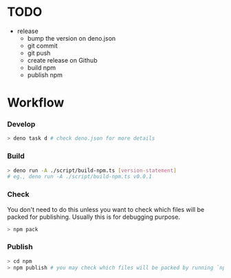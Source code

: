


# TODO
- release
  - bump the version on deno.json
  - git commit
  - git push
  - create release on Github
  - build npm
  - publish npm


# Workflow
### Develop
  ```bash
  > deno task d # check deno.json for more details
  ```
### Build
  ```bash
  > deno run -A ./script/build-npm.ts [version-statement]
  # eg., deno run -A ./script/build-npm.ts v0.0.1
  ```

### Check

  You don't need to do this unless you want to check which files will be packed for publishing.
  Usually this is for debugging purpose.
  ```bash
  > npm pack
  ```

### Publish
  ```bash
  > cd npm
  > npm publish # you may check which files will be packed by running `npm pack`
  ```

